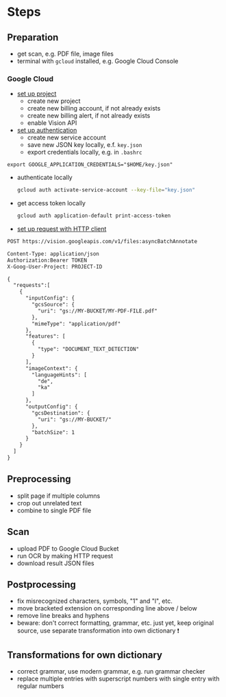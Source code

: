 # Steps



## Preparation

- get scan, e.g. PDF file, image files
- terminal with `gcloud` installed, e.g. Google Cloud Console

### Google Cloud

- [set up project](https://cloud.google.com/vision/docs/setup)
  - create new project
  - create new billing account, if not already exists
  - create new billing alert, if not already exists
  - enable Vision API
- [set up authentication](https://cloud.google.com/docs/authentication/production)
  - create new service account
  - save new JSON key locally, e.f. `key.json`
  - export credentials locally, e.g. in `.bashrc`
```
export GOOGLE_APPLICATION_CREDENTIALS="$HOME/key.json"
```
  - authenticate locally
    ```sh
    gcloud auth activate-service-account --key-file="key.json"
    ```
  - get access token locally
    ```sh
    gcloud auth application-default print-access-token
    ```
- [set up request with HTTP client](https://cloud.google.com/vision/docs/pdf)

```txt
POST https://vision.googleapis.com/v1/files:asyncBatchAnnotate

Content-Type: application/json
Authorization:Bearer TOKEN
X-Goog-User-Project: PROJECT-ID

{
  "requests":[
    {
      "inputConfig": {
        "gcsSource": {
          "uri": "gs://MY-BUCKET/MY-PDF-FILE.pdf"
        },
        "mimeType": "application/pdf"
      },
      "features": [
        {
          "type": "DOCUMENT_TEXT_DETECTION"
        }
      ],
      "imageContext": {
        "languageHints": [
          "de",
          "ka"
        ]
      },
      "outputConfig": {
        "gcsDestination": {
          "uri": "gs://MY-BUCKET/"
        },
        "batchSize": 1
      }
    }
  ]
}
```



## Preprocessing

- split page if multiple columns
- crop out unrelated text
- combine to single PDF file



## Scan

- upload PDF to Google Cloud Bucket
- run OCR by making HTTP request
- download result JSON files



## Postprocessing

- fix misrecognized characters, symbols, "1" and "l", etc.
- move bracketed extension on corresponding line above / below
- remove line breaks and hyphens
- beware: don't correct formatting, grammar, etc. just yet, keep original source, use separate transformation into own dictionary ❗️



## Transformations for own dictionary

- correct grammar, use modern grammar, e.g. run grammar checker
- replace multiple entries with superscript numbers with single entry with regular numbers
